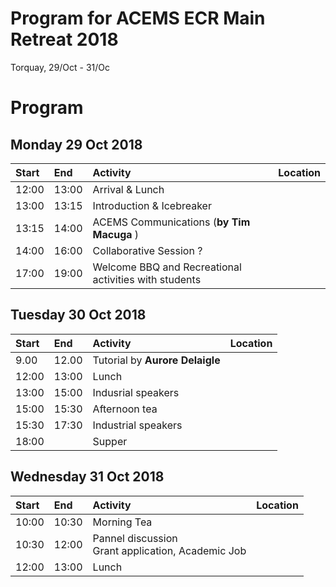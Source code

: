 # Program for ACEMS ECR Main Retreat 2018
Torquay, 29/Oct - 31/Oc

# Program

## Monday 29 Oct 2018 


| Start | End     | Activity    | Location|
| :---- | :------ | :------------------------------------------------------------------------- |:-------------|
| 12:00 | 13:00 |  Arrival \& Lunch| |
| 13:00 | 13:15 | Introduction \& Icebreaker |  |
| 13:15 | 14:00 | ACEMS Communications (**by Tim Macuga** ) |
| 14:00 | 16:00 | Collaborative Session ? |
| 17:00 | 19:00 | Welcome BBQ and Recreational activities with students ||

   
## Tuesday 30 Oct 2018

| Start | End     | Activity    |Location|
| :---- | :------ | :------------------------------------------------------------------------- |:-------------|
| 9.00 | 12.00 | Tutorial by **Aurore Delaigle** ||
| 12:00 | 13:00 |Lunch ||
| 13:00 | 15:00 | Indusrial speakers|
| 15:00 | 15:30 | Afternoon tea ||
| 15:30 | 17:30 | Industrial speakers ||
| 18:00 |  | Supper ||

## Wednesday 31 Oct 2018

| Start | End     | Activity    |Location|
| :---- | :------ | :------------------------------------------------------------------------- |:-------------|
| 10:00 | 10:30 | Morning Tea ||
| 10:30 | 12:00 | Pannel discussion <br>Grant application, Academic Job ||
| 12:00 | 13:00 |Lunch ||
